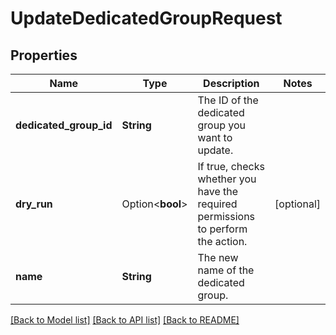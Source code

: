 # UpdateDedicatedGroupRequest

## Properties

Name | Type | Description | Notes
------------ | ------------- | ------------- | -------------
**dedicated_group_id** | **String** | The ID of the dedicated group you want to update. | 
**dry_run** | Option<**bool**> | If true, checks whether you have the required permissions to perform the action. | [optional]
**name** | **String** | The new name of the dedicated group. | 

[[Back to Model list]](../README.md#documentation-for-models) [[Back to API list]](../README.md#documentation-for-api-endpoints) [[Back to README]](../README.md)


